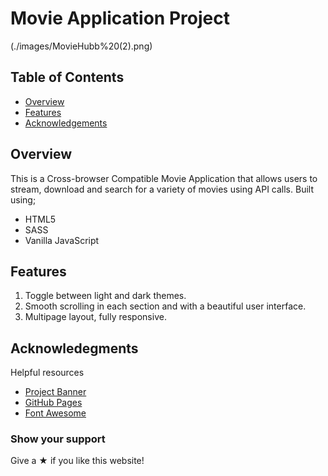# Movie Application Project

(./images/MovieHubb%20(2).png)

## Table of Contents

* [Overview](#Overview)
* [Features](#Features)
* [Acknowledgements](#Acknowledgements)

## Overview

This is a Cross-browser Compatible Movie Application that allows users to stream, download and search for a variety of movies using API calls. Built using;
- HTML5
- SASS
- Vanilla JavaScript

## Features 

1. Toggle between light and dark themes. 
2. Smooth scrolling in each section and with a beautiful user interface.
3. Multipage layout, fully responsive.

## Acknowledegments

Helpful resources

* [Project Banner](https://banner.godori.dev/)
* [GitHub Pages](https://pages.github.com)
* [Font Awesome](https://fontawesome.com)

### Show your support

Give a &#x2605; if you like this website!
